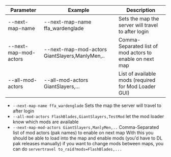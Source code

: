 | Parameter             | Example                                        | Description                                              |
| --------------------- | ---------------------------------------------- | -------------------------------------------------------- |
| --next-map-name       | --next-map-name ffa_wardenglade                | Sets the map the server will travel to after login       |
| --next-map-mod-actors | --next-map-mod-actors GiantSlayers,ManlyMen,.. | Comma-Separated list of mod actors to enable on next map |
| --all-mod-actors      | --all-mod-actors GiantSlayers,…                | List of available mods (required for Mod Loader GUI)     | 


-  `--next-map-name ffa_wardenglade`
    Sets the map the server will travel to after login      
- `--all-mod-actors FlashBlades,GiantSlayers,TestMod`
  let the mod loader know which mods are available
- `--next-map-mod-actors GiantSlayers,ManlyMen,..`
    Comma-Separated list of mod actors (pak names) to enable on next map
With this you should be able to load into the map and enable mods (you'd have to DL pak releases manually)
if you want to change mods between maps, you can do `servertravel to_raid?mods=FlashBlades,...`